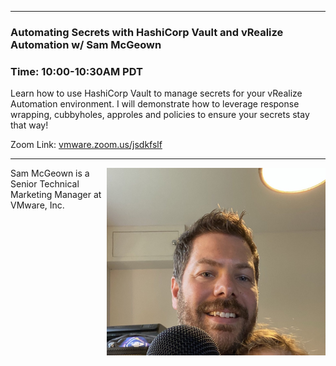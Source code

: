 <style>
  .wrapper {margin-top:75px;}
  header {top:20px!important;
  .session-wrapper{border:1px solid #36373b; border-radius:5px; padding:20px; background-color:##D3D3D3;}
  
</style>
<hr/>

### **Automating Secrets with HashiCorp Vault and vRealize Automation w/ Sam McGeown**
### **Time: 10:00-10:30AM PDT**
<div class="session-wrapper">
Learn how to use HashiCorp Vault to manage secrets for your vRealize Automation environment. I will demonstrate how to leverage response wrapping, cubbyholes, approles and policies to ensure your secrets stay that way!

Zoom Link: <a href="vmware.zoom.us/jsdkfslf">vmware.zoom.us/jsdkfslf</a>
</div>


<hr/>
<img src="Efy5NvWXgAI_s3e.jpeg" alt="Sam McGeown" width="350" height="300" align="right">
    
<p>Sam McGeown is a Senior Technical Marketing Manager at VMware, Inc.</p>



